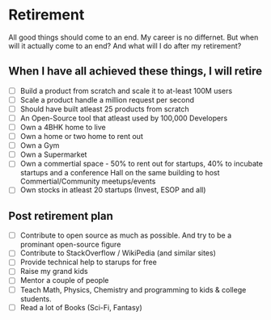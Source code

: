 # Retirement

All good things should come to an end. My career is no differnet. But when will it actually come to an end? And what will I do after my retirement?

## When I have all achieved these things, I will retire

- [ ] Build a product from scratch and scale it to at-least 100M users
- [ ] Scale a product handle a million request per second
- [ ] Should have built atleast 25 products from scratch
- [ ] An Open-Source tool that atleast used by 100,000 Developers
- [ ] Own a 4BHK home to live
- [ ] Own a home or two home to rent out
- [ ] Own a Gym
- [ ] Own a Supermarket
- [ ] Own a commertial space - 50% to rent out for startups, 40% to incubate startups and a conference Hall on the same building to host Commertial/Community meetups/events
- [ ] Own stocks in atleast 20 startups (Invest, ESOP and all)

## Post retirement plan

- [ ] Contribute to open source as much as possible. And try to be a prominant open-source figure
- [ ] Contribute to StackOverflow / WikiPedia (and similar sites)
- [ ] Provide technical help to starups for free
- [ ] Raise my grand kids
- [ ] Mentor a couple of people
- [ ] Teach Math, Physics, Chemistry and programming to kids & college students.
- [ ] Read a lot of Books (Sci-Fi, Fantasy)
